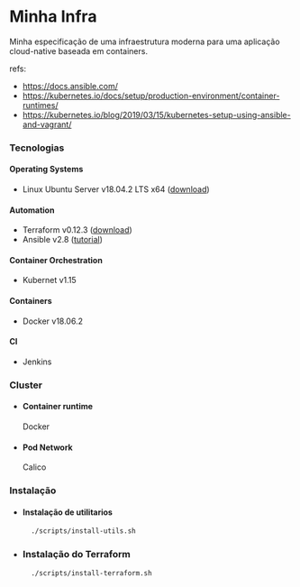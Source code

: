 # Minha Infra

Minha especificação de uma infraestrutura moderna para uma aplicação cloud-native baseada em containers.

refs:

- https://docs.ansible.com/
- https://kubernetes.io/docs/setup/production-environment/container-runtimes/
- https://kubernetes.io/blog/2019/03/15/kubernetes-setup-using-ansible-and-vagrant/

### Tecnologias

#### Operating Systems

  - Linux Ubuntu Server v18.04.2 LTS x64 ([download](http://mirror.ufca.edu.br/mirror/ubuntu-releases/18.04.2/ubuntu-18.04.2-live-server-amd64.iso))

#### Automation

  - Terraform v0.12.3 ([download](https://releases.hashicorp.com/terraform/0.12.3/terraform_0.12.3_linux_amd64.zip))
  - Ansible v2.8 ([tutorial](https://docs.ansible.com/ansible/latest/installation_guide/intro_installation.html#latest-releases-via-apt-ubuntu))

#### Container Orchestration

  - Kubernet v1.15

#### Containers

  - Docker v18.06.2

#### CI

  - Jenkins 

### Cluster

- #### Container runtime

  Docker

- #### Pod Network

  Calico


### Instalação

- #### Instalação de utilitarios

    ```sh
      ./scripts/install-utils.sh  
    ```

- ### Instalação do Terraform

    ```sh
      ./scripts/install-terraform.sh  
    ```